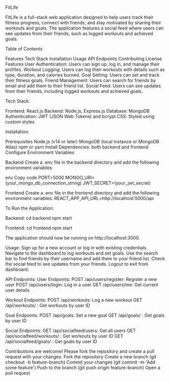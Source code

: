 FitLife

FitLife is a full-stack web application designed to help users track their fitness progress, connect with friends, and stay motivated by sharing their workouts and goals. The application features a social feed where users can see updates from their friends, such as logged workouts and achieved goals.

Table of Contents

Features Tech Stack Installation Usage API Endpoints Contributing License Features User Authentication: Users can sign up, log in, and manage their profiles. Workout Logging: Users can log their workouts with details such as type, duration, and calories burned. Goal Setting: Users can set and track their fitness goals. Friend Management: Users can search for friends by email and add them to their friend list. Social Feed: Users can see updates from their friends, including logged workouts and achieved goals.

Tech Stack:

Frontend: React.js Backend: Node.js, Express.js Database: MongoDB Authentication: JWT (JSON Web Tokens) and bcrypt CSS: Styled using custom styles

Installation:

Prerequisites Node.js (v14 or later) MongoDB (local instance or MongoDB Atlas) npm or yarn Install Dependencies: both backend and frontend Configure Environment Variables

Backend Create a .env file in the backend directory and add the following environment variables:

env Copy code PORT=5000 MONGO_URI=(your_mongo_db_connection_string) JWT_SECRET=(your_jwt_secret)

Frontend Create a .env file in the frontend directory and add the following environment variables: REACT_APP_API_URL=http://localhost:5000/api

To Run the Application:

Backend: cd backend npm start

Frontend: cd frontend npm start

The application should now be running on http://localhost:3000.

Usage: Sign up for a new account or log in with existing credentials. Navigate to the dashboard to log workouts and set goals. Use the search bar to find friends by their username and add them to your friend list. Check the social feed to see updates from your friends. Logout to exit from dashboard.

API Endpoints: User Endpoints: POST /api/users/register: Register a new user POST /api/users/login: Log in a user GET /api/users/me: Get current user details

Workout Endpoints: POST /api/workouts: Log a new workout GET /api/workouts/ : Get workouts by user ID

Goal Endpoints: POST /api/goals: Set a new goal GET /api/goals/ : Get goals by user ID

Social Endpoints: GET /api/socialfeed/users: Get all users GET /api/socialfeed/workouts/ : Get workouts by user ID GET /api/socialfeed/goals/ : Get goals by user ID

Contributions are welcome! Please fork the repository and create a pull request with your changes. Fork the repository Create a new branch (git checkout -b feature-branch) Commit your changes (git commit -m 'Add some feature') Push to the branch (git push origin feature-branch) Open a pull request
